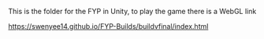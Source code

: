 This is the folder for the FYP in Unity, to play the game there is a WebGL link

https://swenyee14.github.io/FYP-Builds/buildvfinal/index.html

